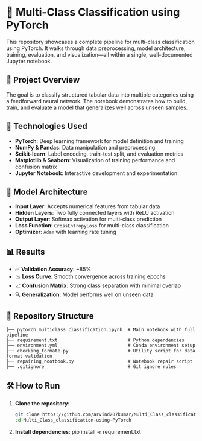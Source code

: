 # 🧠 Multi-Class Classification using PyTorch

This repository showcases a complete pipeline for multi-class classification using PyTorch. It walks through data preprocessing, model architecture, training, evaluation, and visualization—all within a single, well-documented Jupyter notebook.

## 📌 Project Overview

The goal is to classify structured tabular data into multiple categories using a feedforward neural network. The notebook demonstrates how to build, train, and evaluate a model that generalizes well across unseen samples.

## 🚀 Technologies Used

- **PyTorch**: Deep learning framework for model definition and training  
- **NumPy & Pandas**: Data manipulation and preprocessing  
- **Scikit-learn**: Label encoding, train-test split, and evaluation metrics  
- **Matplotlib & Seaborn**: Visualization of training performance and confusion matrix  
- **Jupyter Notebook**: Interactive development and experimentation  

## 🧠 Model Architecture

- **Input Layer**: Accepts numerical features from tabular data  
- **Hidden Layers**: Two fully connected layers with ReLU activation  
- **Output Layer**: Softmax activation for multi-class prediction  
- **Loss Function**: `CrossEntropyLoss` for multi-class classification  
- **Optimizer**: `Adam` with learning rate tuning  

## 📊 Results

- ✅ **Validation Accuracy**: ~85%  
- 📉 **Loss Curve**: Smooth convergence across training epochs  
- 📈 **Confusion Matrix**: Strong class separation with minimal overlap  
- 🔍 **Generalization**: Model performs well on unseen data  

## 📁 Repository Structure

```text
├── pytorch_multiclass_classification.ipynb  # Main notebook with full pipeline  
├── requirement.txt                          # Python dependencies  
├── environment.yml                          # Conda environment setup  
├── checking_formate.py                      # Utility script for data format validation  
├── repairing_nootbook.py                    # Notebook repair script  
├── .gitignore                               # Git ignore rules  
```


## 🛠️ How to Run

1. **Clone the repository**:
   ```bash
   git clone https://github.com/arvind207kumar/Multi_Class_classification-using-PyTorch.git
   cd Multi_Class_classification-using-PyTorch
   ```
2. **Install dependencies**:
pip install -r requirement.txt
